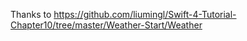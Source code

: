 
Thanks to https://github.com/liumingl/Swift-4-Tutorial-Chapter10/tree/master/Weather-Start/Weather
